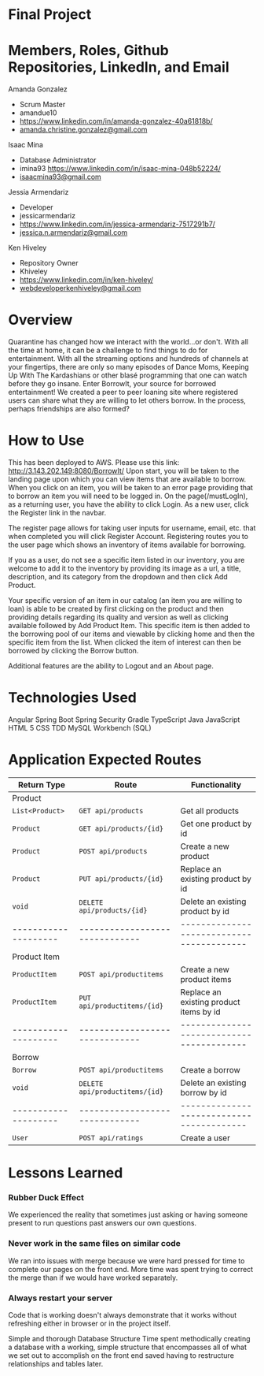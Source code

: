 # Final Project

# Members, Roles, Github Repositories, LinkedIn, and Email

Amanda Gonzalez 
- Scrum Master 
- amandue10 
- https://www.linkedin.com/in/amanda-gonzalez-40a61818b/ 
- amanda.christine.gonzalez@gmail.com

Isaac Mina 
- Database Administrator 
- imina93 https://www.linkedin.com/in/isaac-mina-048b52224/ 
- isaacmina93@gmail.com

Jessia Armendariz
- Developer
- jessicarmendariz
- https://www.linkedin.com/in/jessica-armendariz-7517291b7/
- jessica.n.armendariz@gmail.com

Ken Hiveley 
- Repository Owner 
- Khiveley 
- https://www.linkedin.com/in/ken-hiveley/ 
- webdeveloperkenhiveley@gmail.com



# Overview

Quarantine has changed how we interact with the world...or don't.  With all the
time at home, it can be a challenge to find things to do for entertainment.
With all the streaming options and hundreds of channels at your fingertips,
there are only so many episodes of Dance Moms, Keeping Up With The Kardashians
or other blasé programming that one can watch before they go insane.  Enter
BorrowIt, your source for borrowed entertainment!  We created a peer to peer
loaning site where registered users can share what they are willing to let
others borrow.  In the process, perhaps friendships are also formed?

# How to Use

This has been deployed to AWS.  Please use this link: http://3.143.202.149:8080/BorrowIt/
Upon start, you will be taken to the landing page upon which you can view items that are
 available to borrow.  When you click on an item, you will be taken to an error
 page providing that to borrow an item you will need to be logged in.  On the
 page(/mustLogIn), as a returning user, you have the ability to click Login. As
 a new user, click the Register link in the navbar.

 The register page allows for taking user inputs for username, email, etc. that
 when completed you will click Register Account.  Registering routes you to the user page which shows an
 inventory of items available for borrowing.

 If you as a user, do not see a specific item listed in our inventory,
 you are welcome to add it to the inventory by providing its image as a url, a
 title, description, and its category from the dropdown and then click Add Product.

 Your specific version of an item in our catalog (an item you are willing to loan) is able to be
 created by first clicking on the product and then providing details regarding
 its quality and version as well as clicking available followed by
 Add Product Item.  This specific item is then added to the borrowing pool of our
 items and viewable by clicking home and then the specific item from the list. When clicked
 the item of interest can then be borrowed by clicking the Borrow button.

 Additional features are the ability to Logout and an About page.

# Technologies Used

Angular
Spring Boot
Spring Security
Gradle
TypeScript
Java
JavaScript
HTML 5
CSS
TDD
MySQL Workbench (SQL)

# Application Expected Routes

| Return Type        | Route                        | Functionality                           |
|--------------------|------------------------------|-----------------------------------------|
| Product            |                              |                                         |
|`List<Product>`     |`GET api/products`            | Get all products                        |
|`Product`           |`GET api/products/{id}`       | Get one product by id                   |
|`Product`           |`POST api/products`           | Create a new product                    |
|`Product`           |`PUT api/products/{id}`       | Replace an existing product by id       |
|`void`              |`DELETE api/products/{id}`    | Delete an existing product by id        |
|--------------------|------------------------------|-----------------------------------------|
| Product Item       |                              |                                         |
|`ProductItem`       |`POST api/productitems`       | Create a new product items              |
|`ProductItem`       |`PUT api/productitems/{id}`   | Replace an existing product items by id |
|--------------------|------------------------------|-----------------------------------------|
| Borrow             |                              |                                         |
|`Borrow`            |`POST api/productitems`       | Create a borrow                         |
|`void`              |`DELETE api/productitems/{id}`| Delete an existing borrow by id         |
|--------------------|------------------------------|-----------------------------------------|
|`User`              |`POST api/ratings`            | Create a user                           |

# Lessons Learned

### Rubber Duck Effect
We experienced the reality that sometimes just asking or having someone present
to run questions past answers our own questions.

### Never work in the same files on similar code
We ran into issues with merge because we were hard pressed for time to complete
our pages on the front end.  More time was spent trying to correct the merge
than if we would have worked separately.

### Always restart your server

Code that is working doesn't always demonstrate that it works without refreshing
 either in browser or in the project itself.

Simple and thorough Database Structure
Time spent methodically creating a database with a working, simple structure
that encompasses all of what we set out to accomplish on the front end saved
having to restructure relationships and tables later.

